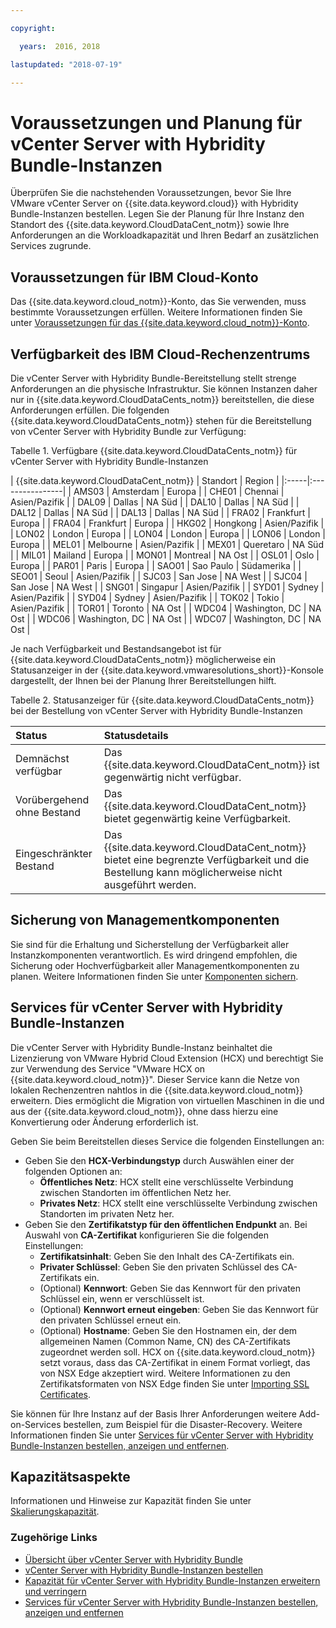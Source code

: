 ```yaml
---

copyright:

  years:  2016, 2018

lastupdated: "2018-07-19"

---
```


# Voraussetzungen und Planung für vCenter Server with Hybridity Bundle-Instanzen

Überprüfen Sie die nachstehenden Voraussetzungen, bevor Sie Ihre VMware vCenter Server on {{site.data.keyword.cloud}} with Hybridity Bundle-Instanzen bestellen. Legen Sie der Planung für Ihre Instanz den Standort des {{site.data.keyword.CloudDataCent_notm}} sowie Ihre Anforderungen an die Workloadkapazität und Ihren Bedarf an zusätzlichen Services zugrunde.

## Voraussetzungen für IBM Cloud-Konto

Das {{site.data.keyword.cloud_notm}}-Konto, das Sie verwenden, muss bestimmte Voraussetzungen erfüllen. Weitere Informationen finden Sie unter [Voraussetzungen für das {{site.data.keyword.cloud_notm}}-Konto](../vmonic/slaccountrequirement.html).

## Verfügbarkeit des IBM Cloud-Rechenzentrums

Die vCenter Server with Hybridity Bundle-Bereitstellung stellt strenge Anforderungen an die physische Infrastruktur. Sie können Instanzen daher nur in {{site.data.keyword.CloudDataCents_notm}} bereitstellen, die diese Anforderungen erfüllen. Die folgenden {{site.data.keyword.CloudDataCents_notm}} stehen für die Bereitstellung von vCenter Server with Hybridity Bundle zur Verfügung:

Tabelle 1. Verfügbare {{site.data.keyword.CloudDataCents_notm}} für vCenter Server with Hybridity Bundle-Instanzen

| {{site.data.keyword.CloudDataCent_notm}} | Standort | Region |
|:-----|:----------------|
| AMS03 | Amsterdam | Europa |
| CHE01 | Chennai | Asien/Pazifik |
| DAL09 | Dallas | NA Süd |
| DAL10 | Dallas | NA Süd |
| DAL12 | Dallas | NA Süd |
| DAL13 | Dallas | NA Süd |
| FRA02 | Frankfurt | Europa |
| FRA04 | Frankfurt | Europa |
| HKG02 | Hongkong | Asien/Pazifik |
| LON02 | London | Europa |
| LON04 | London | Europa |
| LON06 | London | Europa |
| MEL01 | Melbourne | Asien/Pazifik |
| MEX01 | Queretaro | NA Süd |
| MIL01 | Mailand | Europa |
| MON01 | Montreal | NA Ost |
| OSL01 | Oslo | Europa |
| PAR01 | Paris | Europa |
| SAO01 | Sao Paulo | Südamerika |
| SEO01 | Seoul | Asien/Pazifik |
| SJC03 | San Jose | NA West |
| SJC04 | San Jose | NA West |
| SNG01 | Singapur | Asien/Pazifik |
| SYD01 | Sydney | Asien/Pazifik |
| SYD04 | Sydney | Asien/Pazifik |
| TOK02 | Tokio | Asien/Pazifik |
| TOR01 | Toronto | NA Ost |
| WDC04 | Washington, DC | NA Ost |
| WDC06 | Washington, DC | NA Ost |
| WDC07 | Washington, DC | NA Ost |

Je nach Verfügbarkeit und Bestandsangebot ist für {{site.data.keyword.CloudDataCents_notm}} möglicherweise ein Statusanzeiger in der {{site.data.keyword.vmwaresolutions_short}}-Konsole dargestellt, der Ihnen bei der Planung Ihrer Bereitstellungen hilft.

Tabelle 2. Statusanzeiger für {{site.data.keyword.CloudDataCents_notm}} bei der Bestellung von vCenter Server with Hybridity Bundle-Instanzen

| Status | Statusdetails |
|:------------------------------|:--------------------------------------------------|
| Demnächst verfügbar                   | Das {{site.data.keyword.CloudDataCent_notm}} ist gegenwärtig nicht verfügbar. |
| Vorübergehend ohne Bestand  | Das {{site.data.keyword.CloudDataCent_notm}} bietet gegenwärtig keine Verfügbarkeit. |
| Eingeschränkter Bestand             | Das {{site.data.keyword.CloudDataCent_notm}} bietet eine begrenzte Verfügbarkeit und die Bestellung kann möglicherweise nicht ausgeführt werden. |

## Sicherung von Managementkomponenten

Sie sind für die Erhaltung und Sicherstellung der Verfügbarkeit aller Instanzkomponenten verantwortlich. Es wird dringend empfohlen, die Sicherung oder Hochverfügbarkeit aller Managementkomponenten zu planen. Weitere Informationen finden Sie unter [Komponenten sichern](../archiref/solution/solution_backingup.html).

## Services für vCenter Server with Hybridity Bundle-Instanzen

Die vCenter Server with Hybridity Bundle-Instanz beinhaltet die Lizenzierung von VMware Hybrid Cloud Extension (HCX) und berechtigt Sie zur Verwendung des Service "VMware HCX on {{site.data.keyword.cloud_notm}}". Dieser Service kann die Netze von lokalen Rechenzentren nahtlos in die {{site.data.keyword.cloud_notm}} erweitern. Dies ermöglicht die Migration von virtuellen Maschinen in die und aus der {{site.data.keyword.cloud_notm}}, ohne dass hierzu eine Konvertierung oder Änderung erforderlich ist.

Geben Sie beim Bereitstellen dieses Service die folgenden Einstellungen an:
* Geben Sie den **HCX-Verbindungstyp** durch Auswählen einer der folgenden Optionen an:
  * **Öffentliches Netz**: HCX stellt eine verschlüsselte Verbindung zwischen Standorten im öffentlichen Netz her.
  * **Privates Netz**: HCX stellt eine verschlüsselte Verbindung zwischen Standorten im privaten Netz her.
* Geben Sie den **Zertifikatstyp für den öffentlichen Endpunkt** an. Bei Auswahl von **CA-Zertifikat** konfigurieren Sie die folgenden Einstellungen:
  * **Zertifikatsinhalt**: Geben Sie den Inhalt des CA-Zertifikats ein.
  * **Privater Schlüssel**: Geben Sie den privaten Schlüssel des CA-Zertifikats ein.
  * (Optional) **Kennwort**: Geben Sie das Kennwort für den privaten Schlüssel ein, wenn er verschlüsselt ist.
  * (Optional) **Kennwort erneut eingeben**: Geben Sie das Kennwort für den privaten Schlüssel erneut ein.
  * (Optional) **Hostname**: Geben Sie den Hostnamen ein, der dem allgemeinen Namen (Common Name, CN) des CA-Zertifikats zugeordnet werden soll. HCX on {{site.data.keyword.cloud_notm}} setzt voraus, dass das CA-Zertifikat in einem Format vorliegt, das von NSX Edge akzeptiert wird. Weitere Informationen zu den Zertifikatsformaten von NSX Edge finden Sie unter [Importing SSL Certificates](https://docs.vmware.com/en/VMware-NSX-for-vSphere/6.3/com.vmware.nsx.admin.doc/GUID-19D3A4FD-DF17-43A3-9343-25EE28273BC6.html).

Sie können für Ihre Instanz auf der Basis Ihrer Anforderungen weitere Add-on-Services bestellen, zum Beispiel für die Disaster-Recovery. Weitere Informationen finden Sie unter [Services für vCenter Server with Hybridity Bundle-Instanzen bestellen, anzeigen und entfernen](vc_hybrid_addingremovingservices.html).

## Kapazitätsaspekte

Informationen und Hinweise zur Kapazität finden Sie unter [Skalierungskapazität](../archiref/solution/solution_scaling.html).

### Zugehörige Links

* [Übersicht über vCenter Server with Hybridity Bundle](vc_hybrid_overview.html)
* [vCenter Server with Hybridity Bundle-Instanzen bestellen](vc_hybrid_orderinginstance.html)
* [Kapazität für vCenter Server with Hybridity Bundle-Instanzen erweitern und verringern](vc_hybrid_addingremovingservers.html)
* [Services für vCenter Server with Hybridity Bundle-Instanzen bestellen, anzeigen und entfernen](vc_hybrid_addingremovingservices.html)
